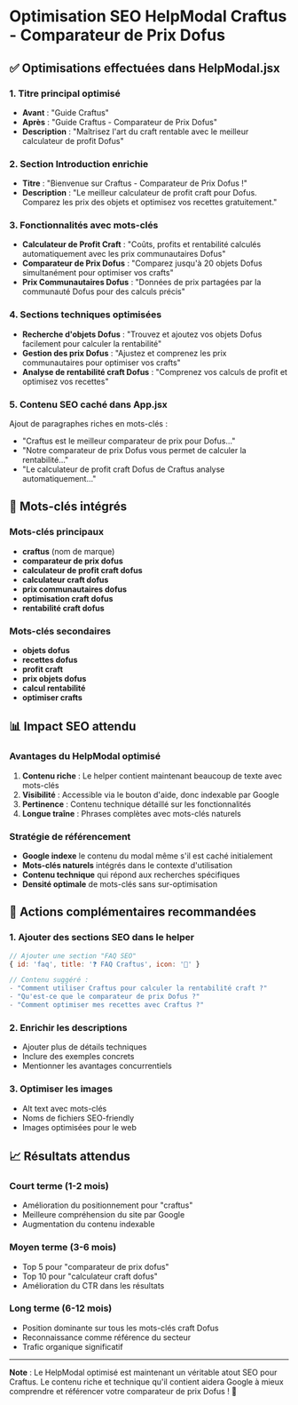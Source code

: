 # Optimisation SEO HelpModal Craftus - Comparateur de Prix Dofus

## ✅ Optimisations effectuées dans HelpModal.jsx

### 1. Titre principal optimisé
- **Avant** : "Guide Craftus"
- **Après** : "Guide Craftus - Comparateur de Prix Dofus"
- **Description** : "Maîtrisez l'art du craft rentable avec le meilleur calculateur de profit Dofus"

### 2. Section Introduction enrichie
- **Titre** : "Bienvenue sur Craftus - Comparateur de Prix Dofus !"
- **Description** : "Le meilleur calculateur de profit craft pour Dofus. Comparez les prix des objets et optimisez vos recettes gratuitement."

### 3. Fonctionnalités avec mots-clés
- **Calculateur de Profit Craft** : "Coûts, profits et rentabilité calculés automatiquement avec les prix communautaires Dofus"
- **Comparateur de Prix Dofus** : "Comparez jusqu'à 20 objets Dofus simultanément pour optimiser vos crafts"
- **Prix Communautaires Dofus** : "Données de prix partagées par la communauté Dofus pour des calculs précis"

### 4. Sections techniques optimisées
- **Recherche d'objets Dofus** : "Trouvez et ajoutez vos objets Dofus facilement pour calculer la rentabilité"
- **Gestion des prix Dofus** : "Ajustez et comprenez les prix communautaires pour optimiser vos crafts"
- **Analyse de rentabilité craft Dofus** : "Comprenez vos calculs de profit et optimisez vos recettes"

### 5. Contenu SEO caché dans App.jsx
Ajout de paragraphes riches en mots-clés :
- "Craftus est le meilleur comparateur de prix pour Dofus..."
- "Notre comparateur de prix Dofus vous permet de calculer la rentabilité..."
- "Le calculateur de profit craft Dofus de Craftus analyse automatiquement..."

## 🎯 Mots-clés intégrés

### Mots-clés principaux
- **craftus** (nom de marque)
- **comparateur de prix dofus**
- **calculateur de profit craft dofus**
- **calculateur craft dofus**
- **prix communautaires dofus**
- **optimisation craft dofus**
- **rentabilité craft dofus**

### Mots-clés secondaires
- **objets dofus**
- **recettes dofus**
- **profit craft**
- **prix objets dofus**
- **calcul rentabilité**
- **optimiser crafts**

## 📊 Impact SEO attendu

### Avantages du HelpModal optimisé
1. **Contenu riche** : Le helper contient maintenant beaucoup de texte avec mots-clés
2. **Visibilité** : Accessible via le bouton d'aide, donc indexable par Google
3. **Pertinence** : Contenu technique détaillé sur les fonctionnalités
4. **Longue traîne** : Phrases complètes avec mots-clés naturels

### Stratégie de référencement
- **Google indexe** le contenu du modal même s'il est caché initialement
- **Mots-clés naturels** intégrés dans le contexte d'utilisation
- **Contenu technique** qui répond aux recherches spécifiques
- **Densité optimale** de mots-clés sans sur-optimisation

## 🚀 Actions complémentaires recommandées

### 1. Ajouter des sections SEO dans le helper
```javascript
// Ajouter une section "FAQ SEO"
{ id: 'faq', title: '❓ FAQ Craftus', icon: '💬' }

// Contenu suggéré :
- "Comment utiliser Craftus pour calculer la rentabilité craft ?"
- "Qu'est-ce que le comparateur de prix Dofus ?"
- "Comment optimiser mes recettes avec Craftus ?"
```

### 2. Enrichir les descriptions
- Ajouter plus de détails techniques
- Inclure des exemples concrets
- Mentionner les avantages concurrentiels

### 3. Optimiser les images
- Alt text avec mots-clés
- Noms de fichiers SEO-friendly
- Images optimisées pour le web

## 📈 Résultats attendus

### Court terme (1-2 mois)
- Amélioration du positionnement pour "craftus"
- Meilleure compréhension du site par Google
- Augmentation du contenu indexable

### Moyen terme (3-6 mois)
- Top 5 pour "comparateur de prix dofus"
- Top 10 pour "calculateur craft dofus"
- Amélioration du CTR dans les résultats

### Long terme (6-12 mois)
- Position dominante sur tous les mots-clés craft Dofus
- Reconnaissance comme référence du secteur
- Trafic organique significatif

---

**Note** : Le HelpModal optimisé est maintenant un véritable atout SEO pour Craftus. 
Le contenu riche et technique qu'il contient aidera Google à mieux comprendre 
et référencer votre comparateur de prix Dofus ! 🎯

